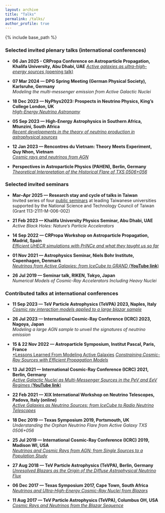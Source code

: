 ```yaml
---
layout: archive
title: "Talks"
permalink: /talks/
author_profile: true
---
```


{% include base_path %}

### Selected invited plenary talks (international conferences)

- **06 Jan 2025 - CRPropa Conference on Astroparticle Propagation, Khalifa University, Abu Dhabi, UAE**
  [*Active galaxies as ultra-high-energy sources* (opening talk)](https://ku.events/crpc/)
 
- **07 Mar 2024 — DPG Spring Meeting (German Physical Society), Karlsruhe, Germany**  
  *Modeling the multi-messenger emission from Active Galactic Nuclei*  

- **18 Dec 2023 — NyPhys2023: Prospects in Neutrino Physics, King’s College London, UK**  
 [*High-Energy Neutrino Astronomy*](https://indico.cern.ch/event/1234324/contributions/5630700/attachments/2773860/4833775/nuphys2023_rodrigues.pdf)  

- **05 Sep 2023 — High-Energy Astrophysics in Southern Africa, Mtunzini, South Africa**  
  [*Recent developments in the theory of neutrino production in astrophysical sources*](https://heasa.sagamma.org/program/thursday-session-5/)  

- **12 Jan 2023 — Rencontres du Vietnam: Theory Meets Experiment, Quy Nhon, Vietnam**  
  [*Cosmic rays and neutrinos from AGN*](http://vietnam.in2p3.fr/2023/tmex/transparencies/PS17-CR/04_rodrigues.pdf)  

- **Perspectives in Astroparticle Physics (PAHEN), Berlin, Germany**  
  [*Theoretical Interpretation of the Historical Flare of TXS 0506+056*](https://indico.desy.de/event/22051/contributions/45283/attachments/29222/36698/pahen_talk_rodrigues.pdf)  

### Selected invited seminars

- **Mar–Apr 2025 — Research stay and cycle of talks in Taiwan**  
  Invited series of four [public seminars](https://www.lecospa.ntu.edu.tw/talks/the-case-for-black-hole-jets-as-ultra-high-energy-neutrino-sources) at leading Taiwanese universities  
  supported by the National Science and Technology Council of Taiwan (Grant 113-2111-M-006-002)  
  
- **21 Feb 2023 — Khalifa University Physics Seminar, Abu Dhabi, UAE**   
  *Active Black Holes: Nature’s Particle Accelerators*  
  
- **14 Sep 2022 — CRPropa Workshop on Astroparticle Propagation, Madrid, Spain**  
  [*Efficient UHECR simulations with PriNCe and what they taught us so far*](https://indico.ift.uam-csic.es/event/11/contributions/73/)  
  
- **01 Nov 2021 — Astrophysics Seminar, Niels Bohr Institute, Copenhagen, Denmark**  
  [*Neutrinos from Active Galaxies: from IceCube to GRAND* (**YouTube link**)](https://www.youtube.com/watch?v=k7_NgtV61fY&t=1698s&ab_channel=NBIAAstroparticleSeminars)  

- **26 Jul 2019 — Seminar talk, RIKEN, Tokyo, Japan**  
  *Numerical Models of Cosmic-Ray Accelerators Including Heavy Nuclei*  


### Contributed talks at international conferences  

- **11 Sep 2023 — TeV Particle Astrophysics (TeVPA) 2023, Naples, Italy**  
  [*Cosmic ray interaction models applied to a large blazar sample*](https://agenda.infn.it/event/33457/contributions/205274/attachments/109550/155663/tevpa2023_rodrigues.pdf)  

- **26 Jul 2023 — International Cosmic-Ray Conference (ICRC) 2023, Nagoya, Japan**  
  *Modeling a large AGN sample to unveil the signatures of neutrino emission*  

- **15 & 22 Nov 2022 — Astroparticle Symposium, Institut Pascal, Paris, France**  
  [*Lessons Learned From Modeling Active Galaxies](https://indico.ijclab.in2p3.fr/event/8374/contributions/27880/attachments/19910/27305/talk_rodrigues_saclay.pdf)
  [*Constraining Cosmic-Ray Sources with Efficient Propagation Models*](https://indico.ijclab.in2p3.fr/event/8374/contributions/28076/attachments/20130/27642/talk221124_rodrigues.pdf)  
  
- **13 Jul 2021 — International Cosmic-Ray Conference (ICRC) 2021, Berlin, Germany**  
  [*Active Galactic Nuclei as Multi-Messenger Sources in the PeV and EeV Regimes* (**YouTube link**)](https://video.desy.de/video/Active-galactic-nuclei-as-neutrino-sources-in-the-PeV-and-EeV-regimes/512a8b2d5f5dd89eb65970510043a6d7)  

- **22 Feb 2021 — XIX International Workshop on Neutrino Telescopes, Padova, Italy (online)**  
  [*Active Galaxies as Neutrino Sources: from IceCube to Radio Neutrino Telescopes*](https://agenda.infn.it/event/24250/contributions/130140/attachments/79285/102827/talk210223.pdf)  

- **18 Dec 2019 — Texas Symposium 2019, Portsmouth, UK**  
  *Understanding the Orphan Neutrino Flare from Active Galaxy TXS 0506+056*  

- **25 Jul 2019 — International Cosmic-Ray Conference (ICRC) 2019, Madison WI, USA**  
  [*Neutrinos and Cosmic Rays from AGN: from Single Sources to a Population Study*](https://www.icrc2019.org/uploads/1/1/9/0/119067782/rodrigues_icrc2019.pdf)

- **27 Aug 2018 — TeV Particle Astrophysics (TeVPA), Berlin, Germany**  
  [*Unresolved Blazars as the Origin of the Diffuse Astrophysical Neutrino Flux*](https://indico.desy.de/event/18204/contributions/29465/attachments/18958/24153/tevpa_rodrigues.pdf)  

- **06 Dec 2017 — Texas Symposium 2017, Cape Town, South Africa**  
  [*Neutrinos and Ultra-High-Energy Cosmic-Ray Nuclei from Blazars*](https://fskbhe1.puk.ac.za/people/mboett/Texas2017/Rodrigues.pdf)  

- **11 Aug 2017 — TeV Particle Astrophysics (TeVPA), Columbus OH, USA**  
  [*Cosmic Rays and Neutrinos from the Blazar Sequence*](https://indico.cern.ch/event/615891/contributions/2620430/attachments/1507783/2349936/talk1708.pdf)  


  
